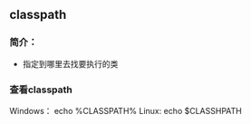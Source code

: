 ## classpath
### 简介：
- 指定到哪里去找要执行的类
### 查看classpath
Windows： echo %CLASSPATH%
Linux: echo $CLASSHPATH
